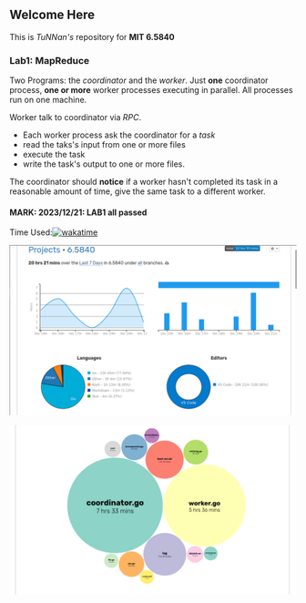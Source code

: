 ## Welcome Here
This is *TuNNan's* repository for **MIT 6.5840**
### Lab1: MapReduce

Two Programs: the *coordinator* and the *worker*.
Just **one** coordinator process, **one or more** worker processes executing in parallel. All processes run on one machine.

Worker talk to coordinator via *RPC*.

- Each worker process ask the coordinator for a *task*
- read the taks's input from one or more files
- execute the task
- write the task's output to one or more files.

The coordinator should **notice** if a worker hasn't completed its task in a reasonable amount of time, give the same task to a different worker.
#### MARK: 2023/12/21: LAB1 all passed 
Time Used:[![wakatime](https://wakatime.com/badge/user/b86b9fb4-9b8e-44ab-b86f-7428453fc563/project/018c6b6d-bdf5-40e0-8c09-1a2d4145a6fa.svg)](https://wakatime.com/badge/user/b86b9fb4-9b8e-44ab-b86f-7428453fc563/project/018c6b6d-bdf5-40e0-8c09-1a2d4145a6fa)

![](./pic/i.png)

![](./pic/j.png)
